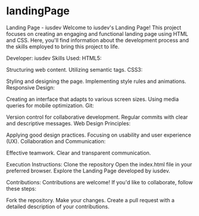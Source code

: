 # landingPage

Landing Page - iusdev
Welcome to iusdev's Landing Page! This project focuses on creating an engaging and functional landing page using HTML and CSS. Here, you'll find information about the development process and the skills employed to bring this project to life.

Developer: iusdev
Skills Used:
HTML5:

Structuring web content.
Utilizing semantic tags.
CSS3:

Styling and designing the page.
Implementing style rules and animations.
Responsive Design:

Creating an interface that adapts to various screen sizes.
Using media queries for mobile optimization.
Git:

Version control for collaborative development.
Regular commits with clear and descriptive messages.
Web Design Principles:

Applying good design practices.
Focusing on usability and user experience (UX).
Collaboration and Communication:

Effective teamwork.
Clear and transparent communication.

Execution Instructions:
Clone the repository
Open the index.html file in your preferred browser.
Explore the Landing Page developed by iusdev.

Contributions:
Contributions are welcome! If you'd like to collaborate, follow these steps:

Fork the repository.
Make your changes.
Create a pull request with a detailed description of your contributions.

